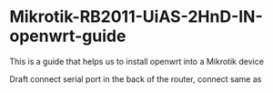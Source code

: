 # Mikrotik-RB2011-UiAS-2HnD-IN-openwrt-guide
This is a guide that helps us to install openwrt into a Mikrotik device

Draft 
connect serial port in the back of the router, connect same as 
